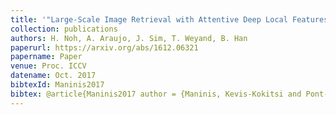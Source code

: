 ```yaml
---
title: '"Large-Scale Image Retrieval with Attentive Deep Local Features,"'
collection: publications
authors: H. Noh, A. Araujo, J. Sim, T. Weyand, B. Han
paperurl: https://arxiv.org/abs/1612.06321
papername: Paper
venue: Proc. ICCV
datename: Oct. 2017
bibtexId: Maninis2017
bibtex: @article{Maninis2017 author = {Maninis, Kevis-Kokitsi and Pont-Tuset, Jordi and Arbelez, Pablo and Van Gool, Luc},  title = {Convolutional Oriented Boundaries: From Image Segmentation to High-Level Tasks},  journal = {IEEE Transactions on Pattern Analysis and Machine Intelligence (TPAMI)}, year = {2017}}
---
```

